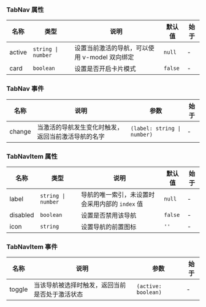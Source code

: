 ### TabNav 属性

| 名称   | 类型             | 说明                                          | 默认值 | 始于 |
| ------ | ---------------- | --------------------------------------------- | ------ | --- |
| active | `string \| number` | 设置当前激活的导航，可以使用 v-model 双向绑定 | `null`   | - |
| card   | `boolean`          | 设置是否开启卡片模式                          | `false`  | - |

### TabNav 事件

| 名称      | 说明                                               | 参数 | 始于 |
| --------- | -------------------------------------------------- | ---- | --- |
| change | 当激活的导航发生变化时触发，返回当前激活导航的名字 | `(label: string \| number)` | - |

### TabNavItem 属性

| 名称     | 类型             | 说明                     | 默认值 | 始于 |
| -------- | ---------------- | ------------------------ | ------ | --- |
| label    | `string \| number` | 导航的唯一索引，未设置时会采用内部的 `index` 值 | `null`      | - |
| disabled | `boolean`          | 设置是否禁用该导航       | `false`  | - |
| icon     | `string`           | 设置导航的前置图标       | `''`     | - |

### TabNavItem 事件

| 名称      | 说明                                       | 参数  | 始于 |
| --------- | ------------------------------------------ | ----- | --- |
| toggle | 当该导航被选择时触发，返回当前是否处于激活状态 | `(active: boolean)` | - |
